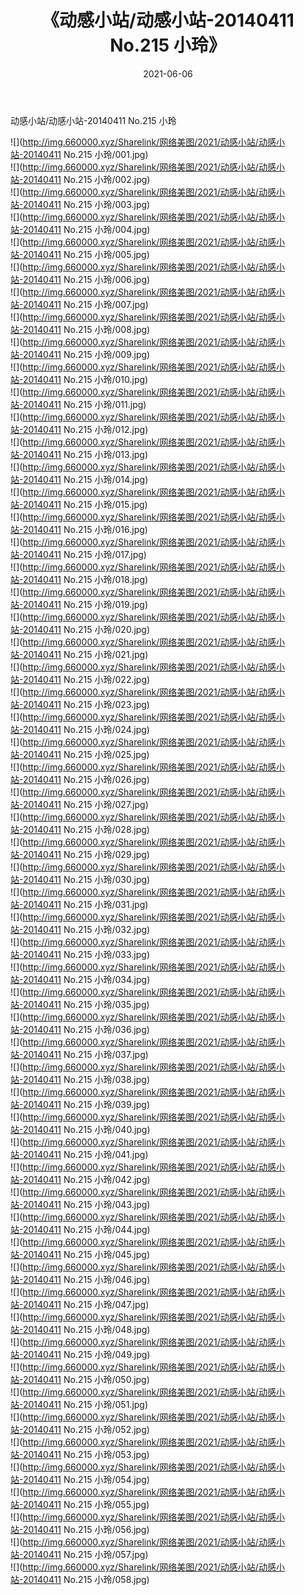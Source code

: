 ﻿---
layout: post
title:  《动感小站/动感小站-20140411 No.215 小玲》
date:   2021-06-06
img: http://img.660000.xyz/Sharelink/网络美图/2021/动感小站/动感小站-20140411 No.215 小玲/000.jpg
categories: [美女, 清纯, 唯美]
---

动感小站/动感小站-20140411 No.215 小玲

 ![](http://img.660000.xyz/Sharelink/网络美图/2021/动感小站/动感小站-20140411 No.215 小玲/001.jpg) <br>![](http://img.660000.xyz/Sharelink/网络美图/2021/动感小站/动感小站-20140411 No.215 小玲/002.jpg) <br>![](http://img.660000.xyz/Sharelink/网络美图/2021/动感小站/动感小站-20140411 No.215 小玲/003.jpg) <br>![](http://img.660000.xyz/Sharelink/网络美图/2021/动感小站/动感小站-20140411 No.215 小玲/004.jpg) <br>![](http://img.660000.xyz/Sharelink/网络美图/2021/动感小站/动感小站-20140411 No.215 小玲/005.jpg) <br>![](http://img.660000.xyz/Sharelink/网络美图/2021/动感小站/动感小站-20140411 No.215 小玲/006.jpg) <br>![](http://img.660000.xyz/Sharelink/网络美图/2021/动感小站/动感小站-20140411 No.215 小玲/007.jpg) <br>![](http://img.660000.xyz/Sharelink/网络美图/2021/动感小站/动感小站-20140411 No.215 小玲/008.jpg) <br>![](http://img.660000.xyz/Sharelink/网络美图/2021/动感小站/动感小站-20140411 No.215 小玲/009.jpg) <br>![](http://img.660000.xyz/Sharelink/网络美图/2021/动感小站/动感小站-20140411 No.215 小玲/010.jpg) <br>![](http://img.660000.xyz/Sharelink/网络美图/2021/动感小站/动感小站-20140411 No.215 小玲/011.jpg) <br>![](http://img.660000.xyz/Sharelink/网络美图/2021/动感小站/动感小站-20140411 No.215 小玲/012.jpg) <br>![](http://img.660000.xyz/Sharelink/网络美图/2021/动感小站/动感小站-20140411 No.215 小玲/013.jpg) <br>![](http://img.660000.xyz/Sharelink/网络美图/2021/动感小站/动感小站-20140411 No.215 小玲/014.jpg) <br>![](http://img.660000.xyz/Sharelink/网络美图/2021/动感小站/动感小站-20140411 No.215 小玲/015.jpg) <br>![](http://img.660000.xyz/Sharelink/网络美图/2021/动感小站/动感小站-20140411 No.215 小玲/016.jpg) <br>![](http://img.660000.xyz/Sharelink/网络美图/2021/动感小站/动感小站-20140411 No.215 小玲/017.jpg) <br>![](http://img.660000.xyz/Sharelink/网络美图/2021/动感小站/动感小站-20140411 No.215 小玲/018.jpg) <br>![](http://img.660000.xyz/Sharelink/网络美图/2021/动感小站/动感小站-20140411 No.215 小玲/019.jpg) <br>![](http://img.660000.xyz/Sharelink/网络美图/2021/动感小站/动感小站-20140411 No.215 小玲/020.jpg) <br>![](http://img.660000.xyz/Sharelink/网络美图/2021/动感小站/动感小站-20140411 No.215 小玲/021.jpg) <br>![](http://img.660000.xyz/Sharelink/网络美图/2021/动感小站/动感小站-20140411 No.215 小玲/022.jpg) <br>![](http://img.660000.xyz/Sharelink/网络美图/2021/动感小站/动感小站-20140411 No.215 小玲/023.jpg) <br>![](http://img.660000.xyz/Sharelink/网络美图/2021/动感小站/动感小站-20140411 No.215 小玲/024.jpg) <br>![](http://img.660000.xyz/Sharelink/网络美图/2021/动感小站/动感小站-20140411 No.215 小玲/025.jpg) <br>![](http://img.660000.xyz/Sharelink/网络美图/2021/动感小站/动感小站-20140411 No.215 小玲/026.jpg) <br>![](http://img.660000.xyz/Sharelink/网络美图/2021/动感小站/动感小站-20140411 No.215 小玲/027.jpg) <br>![](http://img.660000.xyz/Sharelink/网络美图/2021/动感小站/动感小站-20140411 No.215 小玲/028.jpg) <br>![](http://img.660000.xyz/Sharelink/网络美图/2021/动感小站/动感小站-20140411 No.215 小玲/029.jpg) <br>![](http://img.660000.xyz/Sharelink/网络美图/2021/动感小站/动感小站-20140411 No.215 小玲/030.jpg) <br>![](http://img.660000.xyz/Sharelink/网络美图/2021/动感小站/动感小站-20140411 No.215 小玲/031.jpg) <br>![](http://img.660000.xyz/Sharelink/网络美图/2021/动感小站/动感小站-20140411 No.215 小玲/032.jpg) <br>![](http://img.660000.xyz/Sharelink/网络美图/2021/动感小站/动感小站-20140411 No.215 小玲/033.jpg) <br>![](http://img.660000.xyz/Sharelink/网络美图/2021/动感小站/动感小站-20140411 No.215 小玲/034.jpg) <br>![](http://img.660000.xyz/Sharelink/网络美图/2021/动感小站/动感小站-20140411 No.215 小玲/035.jpg) <br>![](http://img.660000.xyz/Sharelink/网络美图/2021/动感小站/动感小站-20140411 No.215 小玲/036.jpg) <br>![](http://img.660000.xyz/Sharelink/网络美图/2021/动感小站/动感小站-20140411 No.215 小玲/037.jpg) <br>![](http://img.660000.xyz/Sharelink/网络美图/2021/动感小站/动感小站-20140411 No.215 小玲/038.jpg) <br>![](http://img.660000.xyz/Sharelink/网络美图/2021/动感小站/动感小站-20140411 No.215 小玲/039.jpg) <br>![](http://img.660000.xyz/Sharelink/网络美图/2021/动感小站/动感小站-20140411 No.215 小玲/040.jpg) <br>![](http://img.660000.xyz/Sharelink/网络美图/2021/动感小站/动感小站-20140411 No.215 小玲/041.jpg) <br>![](http://img.660000.xyz/Sharelink/网络美图/2021/动感小站/动感小站-20140411 No.215 小玲/042.jpg) <br>![](http://img.660000.xyz/Sharelink/网络美图/2021/动感小站/动感小站-20140411 No.215 小玲/043.jpg) <br>![](http://img.660000.xyz/Sharelink/网络美图/2021/动感小站/动感小站-20140411 No.215 小玲/044.jpg) <br>![](http://img.660000.xyz/Sharelink/网络美图/2021/动感小站/动感小站-20140411 No.215 小玲/045.jpg) <br>![](http://img.660000.xyz/Sharelink/网络美图/2021/动感小站/动感小站-20140411 No.215 小玲/046.jpg) <br>![](http://img.660000.xyz/Sharelink/网络美图/2021/动感小站/动感小站-20140411 No.215 小玲/047.jpg) <br>![](http://img.660000.xyz/Sharelink/网络美图/2021/动感小站/动感小站-20140411 No.215 小玲/048.jpg) <br>![](http://img.660000.xyz/Sharelink/网络美图/2021/动感小站/动感小站-20140411 No.215 小玲/049.jpg) <br>![](http://img.660000.xyz/Sharelink/网络美图/2021/动感小站/动感小站-20140411 No.215 小玲/050.jpg) <br>![](http://img.660000.xyz/Sharelink/网络美图/2021/动感小站/动感小站-20140411 No.215 小玲/051.jpg) <br>![](http://img.660000.xyz/Sharelink/网络美图/2021/动感小站/动感小站-20140411 No.215 小玲/052.jpg) <br>![](http://img.660000.xyz/Sharelink/网络美图/2021/动感小站/动感小站-20140411 No.215 小玲/053.jpg) <br>![](http://img.660000.xyz/Sharelink/网络美图/2021/动感小站/动感小站-20140411 No.215 小玲/054.jpg) <br>![](http://img.660000.xyz/Sharelink/网络美图/2021/动感小站/动感小站-20140411 No.215 小玲/055.jpg) <br>![](http://img.660000.xyz/Sharelink/网络美图/2021/动感小站/动感小站-20140411 No.215 小玲/056.jpg) <br>![](http://img.660000.xyz/Sharelink/网络美图/2021/动感小站/动感小站-20140411 No.215 小玲/057.jpg) <br>![](http://img.660000.xyz/Sharelink/网络美图/2021/动感小站/动感小站-20140411 No.215 小玲/058.jpg) <br>